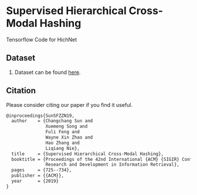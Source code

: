 # <strong>Supervised Hierarchical Cross-Modal Hashing</strong>
Tensorflow Code for HichNet
## Dataset
1. Dataset can be found [here](https://drive.google.com/drive/folders/1dIkAX5cjLj0ANM2hLDOsM2X6wVn4FEWY).
## Citation
Please consider citing our paper if you find it useful.


```markdown
@inproceedings{SunSFZZN19,
  author    = {Changchang Sun and
               Xuemeng Song and
               Fuli Feng and
               Wayne Xin Zhao and
               Hao Zhang and
               Liqiang Nie},
  title     = {Supervised Hierarchical Cross-Modal Hashing},
  booktitle = {Proceedings of the 42nd International {ACM} {SIGIR} Conference on
               Research and Development in Information Retrieval},
  pages     = {725--734},
  publisher = {{ACM}},
  year      = {2019}
}
```

